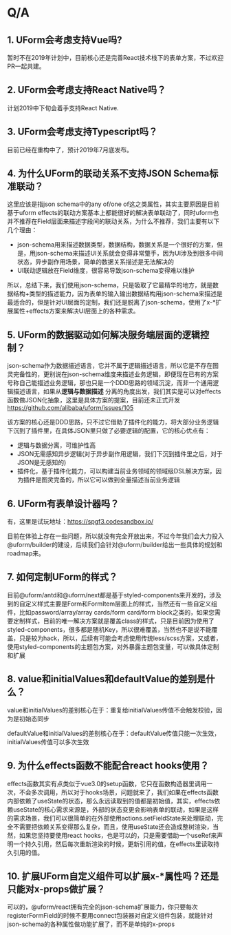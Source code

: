 # Q/A

## 1. UForm会考虑支持Vue吗?

暂时不在2019年计划中，目前核心还是完善React技术栈下的表单方案，不过欢迎PR一起共建。

## 2. UForm会考虑支持React Native吗？

计划2019中下旬会着手支持React Native.

## 3. UForm会考虑支持Typescript吗？

目前已经在重构中了，预计2019年7月底发布。

## 4. 为什么UForm的联动关系不支持JSON Schema标准联动？

这里应该是指json schema中的any of/one of这之类属性，其实主要原因是目前基于uform effects的联动方案基本上都能很好的解决表单联动了，同时uform也并不推荐在Field层面来描述字段间的联动关系，为什么不推荐，我们主要有以下几个理由：

- json-schema用来描述数据类型，数据结构，数据关系是一个很好的方案，但是，用json-schema来描述UI关系就会变得非常蹩手，因为UI涉及到很多中间状态，异步副作用场景，简单的数据关系描述是无法解决的
- UI联动逻辑放在Field维度，很容易导致json-schema变得难以维护

所以，总结下来，我们使用json-schema，只是吸取了它最精华的地方，就是数据结构+类型的描述能力，因为表单的输入输出数据结构用json-schema来描述是最适合的，但是针对UI层面的定制，我们还是脱离了json-schema，使用了x-*扩展属性+effects方案来解决UI层面上的各种需求。

## 5. UForm的数据驱动如何解决服务端层面的逻辑控制？

json-schema作为数据描述语言，它并不属于逻辑描述语言，所以它是不存在图灵完备性的，更别说在json-schema维度来描述业务逻辑，即便现在已有的方案号称自己能描述业务逻辑，那也只是一个DDD思路的领域沉淀，而非一个通用逻辑描述语言，如果从**逻辑与数据描述** 分离的角度出发，我们其实是可以对effects函数做JSON化抽象，这里是具体方案的提案，目前还未正式开发 https://github.com/alibaba/uform/issues/105

该方案的核心还是DDD思路，只不过它借助了插件化的能力，将大部分业务逻辑下沉到了插件里，在具体JSON里只做了必要逻辑的配置，它的核心优点有：

- 逻辑与数据分离，可维护性高
- JSON无需感知异步逻辑(对于异步副作用逻辑，我们下沉到插件里之后，对于JSON是无感知的)
- 插件化，基于插件化能力，可以构建当前业务领域的领域级DSL解决方案，因为插件是图灵完备的，所以它可以做到全量描述当前业务逻辑

## 6. UForm有表单设计器吗？

有，这里是试玩地址：https://spgf3.codesandbox.io/

目前在体验上存在一些问题，所以就没有完全开放出来，不过今年我们会大力投入@uform/builder的建设，后续我们会针对@uform/builder给出一些具体的规划和roadmap来。

## 7. 如何定制UForm的样式？

目前@uform/antd和@uform/next都是基于styled-components来开发的，涉及到的自定义样式主要是Form和FormItem层面上的样式，当然还有一些自定义组件，比如password/array/array cards/form card/form block之类的，如果您需要定制样式，目前的唯一解决方案就是覆盖class的样式，只是目前因为使用了styled-components，很多都是随机Key，所以很难覆盖，当然也不是说不能覆盖，只是较为hack，所以，后续有可能会考虑使用传统less/scss方案，又或者，使用styled-components的主题包方案，对外暴露主题包变量，可以做具体定制和扩展

## 8. value和initialValues和defaultValue的差别是什么？

value和initialValues的差别核心在于：重复给initialValues传值不会触发校验，因为是初始态同步

defaultValue和initialValues的差别核心在于：defaultValue传值只能一次生效，initialValues传值可以多次生效

## 9. 为什么effects函数不能配合react hooks使用？

effects函数其实有点类似于vue3.0的setup函数，它只在函数构造器里调用一次，不会多次调用，所以对于hooks场景，问题就来了，我们如果在effects函数内部依赖了useState的状态，那么永远读取到的值都是初始值，其实，effects依赖useState的核心需求来源是，外部的状态变更会影响表单的联动，如果是这样的需求场景，我们可以很简单的在外部使用actions.setFieldState来处理联动，完全不需要把依赖关系变得那么复杂，而且，使用useState还会造成整树渲染，当然，如果您坚持要使用react hooks，也是可以的，只是需要借助一个useRef来声明一个持久引用，然后每次重新渲染的时候，更新引用的值，在effects里读取持久引用的值。

## 10. 扩展UForm自定义组件可以扩展x-*属性吗？还是只能对x-props做扩展？

可以的，@uform/react拥有完全的json-schema扩展能力，你只要每次registerFormField的时候不要用connect包装器对自定义组件包装，就能针对json-schema的各种属性做功能扩展了，而不是单纯的x-props

